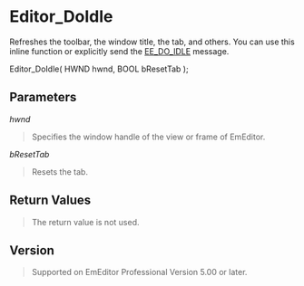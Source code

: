 # Editor\_DoIdle

Refreshes the toolbar, the window title, the tab, and others. You can use this inline function or explicitly send the [EE\_DO\_IDLE](../message/ee_do_idle) message.

Editor\_DoIdle( HWND hwnd, BOOL bResetTab );

## Parameters

_hwnd_

> Specifies the window handle of the view or frame of EmEditor.

_bResetTab_

> Resets the tab.

## Return Values

> The return value is not used.

## Version

> Supported on EmEditor Professional Version 5.00 or later.
